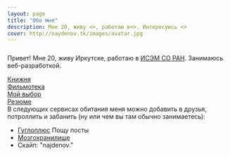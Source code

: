 ```yaml
---
layout: page
title: "Обо мне"
description: Мне 20, живу <>, работаю в<>. Интересуюсь <>
cover: http://naydenov.tk/images/avatar.jpg
---
```

<div  class="about">
      <p style="padding-top: 0.8em">Привет! Мне 20, живу Иркутске, работаю в <a href="http://sei.irk.ru/">ИСЭМ СО РАН</a>. Занимаюсь веб-разработкой.<BR></p>
	      <a href="http://naydenov.tk/books/">Книжня </a><BR>
      <a href="http://naydenov.tk/filmoteka/">Фильмотека </a><BR>			
      <a href="http://naydenov.tk/my-elect/">Мой выбор </a><BR>
      <a href="http://naydenov.tk/cv/">Резюме </a><BR>		
</div>
В следующих сервисах обитания меня можно добавить в друзья, потроллить и забанить (ну или чем вы там обычно занимаетесь):

* [Гуглоплюс](https://plus.google.com/113419197580831650129/posts) Пощу посты
* [Мозгохранилище](http://brainstorage.me/naydenov)    
* Скайп: "najdenov."  